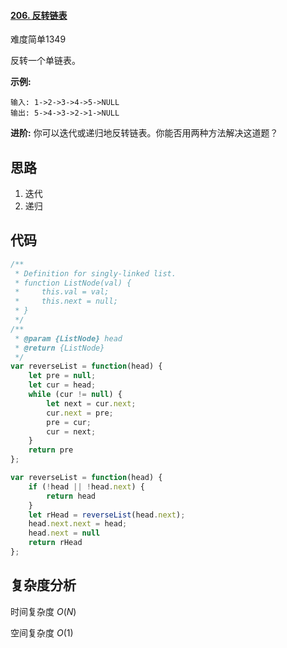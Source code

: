 #### [206. 反转链表](https://leetcode-cn.com/problems/reverse-linked-list/)

难度简单1349

反转一个单链表。

**示例:**

```
输入: 1->2->3->4->5->NULL
输出: 5->4->3->2->1->NULL
```

**进阶:**
你可以迭代或递归地反转链表。你能否用两种方法解决这道题？



## 思路

1. 迭代
2. 递归

## 代码

```javascript
/**
 * Definition for singly-linked list.
 * function ListNode(val) {
 *     this.val = val;
 *     this.next = null;
 * }
 */
/**
 * @param {ListNode} head
 * @return {ListNode}
 */
var reverseList = function(head) {
    let pre = null;
    let cur = head;
    while (cur != null) {
        let next = cur.next;
        cur.next = pre;
        pre = cur;
        cur = next;
    }
    return pre
};
```

```javascript
var reverseList = function(head) {
    if (!head || !head.next) {
        return head
    }
    let rHead = reverseList(head.next);
    head.next.next = head;
    head.next = null
    return rHead
};
```



## 复杂度分析

时间复杂度	$O(N)$

空间复杂度	$O(1)$